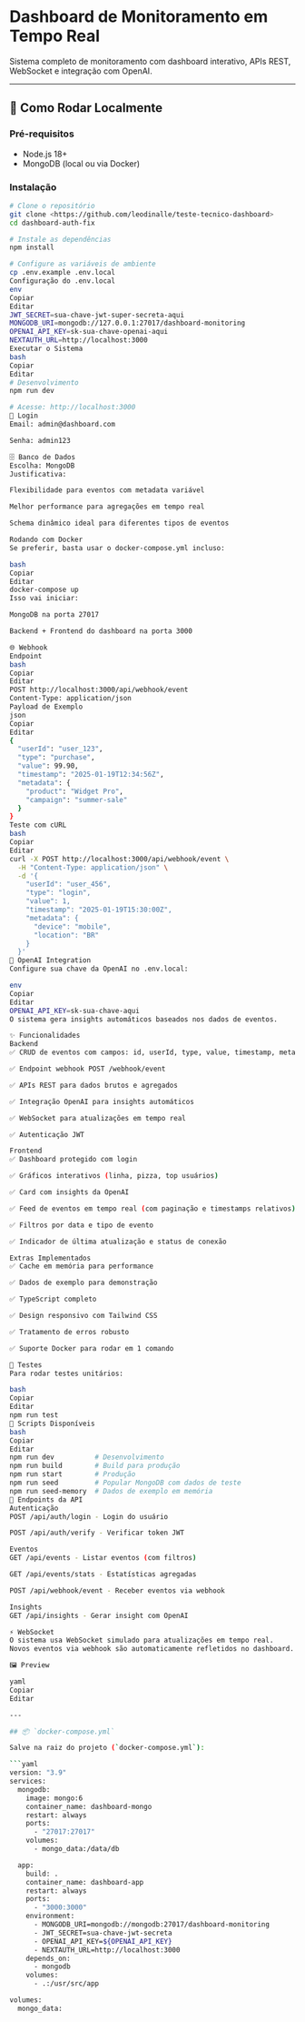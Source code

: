 # Dashboard de Monitoramento em Tempo Real

Sistema completo de monitoramento com dashboard interativo, APIs REST, WebSocket e integração com OpenAI.

---

## 🚀 Como Rodar Localmente

### Pré-requisitos
- Node.js 18+
- MongoDB (local ou via Docker)

### Instalação
```bash
# Clone o repositório
git clone <https://github.com/leodinalle/teste-tecnico-dashboard>
cd dashboard-auth-fix

# Instale as dependências
npm install

# Configure as variáveis de ambiente
cp .env.example .env.local
Configuração do .env.local
env
Copiar
Editar
JWT_SECRET=sua-chave-jwt-super-secreta-aqui
MONGODB_URI=mongodb://127.0.0.1:27017/dashboard-monitoring
OPENAI_API_KEY=sk-sua-chave-openai-aqui
NEXTAUTH_URL=http://localhost:3000
Executar o Sistema
bash
Copiar
Editar
# Desenvolvimento
npm run dev

# Acesse: http://localhost:3000
🔑 Login
Email: admin@dashboard.com

Senha: admin123

🗄️ Banco de Dados
Escolha: MongoDB
Justificativa:

Flexibilidade para eventos com metadata variável

Melhor performance para agregações em tempo real

Schema dinâmico ideal para diferentes tipos de eventos

Rodando com Docker
Se preferir, basta usar o docker-compose.yml incluso:

bash
Copiar
Editar
docker-compose up
Isso vai iniciar:

MongoDB na porta 27017

Backend + Frontend do dashboard na porta 3000

🌐 Webhook
Endpoint
bash
Copiar
Editar
POST http://localhost:3000/api/webhook/event
Content-Type: application/json
Payload de Exemplo
json
Copiar
Editar
{
  "userId": "user_123",
  "type": "purchase",
  "value": 99.90,
  "timestamp": "2025-01-19T12:34:56Z",
  "metadata": {
    "product": "Widget Pro",
    "campaign": "summer-sale"
  }
}
Teste com cURL
bash
Copiar
Editar
curl -X POST http://localhost:3000/api/webhook/event \
  -H "Content-Type: application/json" \
  -d '{
    "userId": "user_456",
    "type": "login",
    "value": 1,
    "timestamp": "2025-01-19T15:30:00Z",
    "metadata": {
      "device": "mobile",
      "location": "BR"
    }
  }'
🤖 OpenAI Integration
Configure sua chave da OpenAI no .env.local:

env
Copiar
Editar
OPENAI_API_KEY=sk-sua-chave-aqui
O sistema gera insights automáticos baseados nos dados de eventos.

✨ Funcionalidades
Backend
✅ CRUD de eventos com campos: id, userId, type, value, timestamp, metadata

✅ Endpoint webhook POST /webhook/event

✅ APIs REST para dados brutos e agregados

✅ Integração OpenAI para insights automáticos

✅ WebSocket para atualizações em tempo real

✅ Autenticação JWT

Frontend
✅ Dashboard protegido com login

✅ Gráficos interativos (linha, pizza, top usuários)

✅ Card com insights da OpenAI

✅ Feed de eventos em tempo real (com paginação e timestamps relativos)

✅ Filtros por data e tipo de evento

✅ Indicador de última atualização e status de conexão

Extras Implementados
✅ Cache em memória para performance

✅ Dados de exemplo para demonstração

✅ TypeScript completo

✅ Design responsivo com Tailwind CSS

✅ Tratamento de erros robusto

✅ Suporte Docker para rodar em 1 comando

🧪 Testes
Para rodar testes unitários:

bash
Copiar
Editar
npm run test
📜 Scripts Disponíveis
bash
Copiar
Editar
npm run dev          # Desenvolvimento
npm run build        # Build para produção
npm run start        # Produção
npm run seed         # Popular MongoDB com dados de teste
npm run seed-memory  # Dados de exemplo em memória
🔗 Endpoints da API
Autenticação
POST /api/auth/login - Login do usuário

POST /api/auth/verify - Verificar token JWT

Eventos
GET /api/events - Listar eventos (com filtros)

GET /api/events/stats - Estatísticas agregadas

POST /api/webhook/event - Receber eventos via webhook

Insights
GET /api/insights - Gerar insight com OpenAI

⚡ WebSocket
O sistema usa WebSocket simulado para atualizações em tempo real.
Novos eventos via webhook são automaticamente refletidos no dashboard.

🖼️ Preview

yaml
Copiar
Editar

---

## 📦 `docker-compose.yml`

Salve na raiz do projeto (`docker-compose.yml`):

```yaml
version: "3.9"
services:
  mongodb:
    image: mongo:6
    container_name: dashboard-mongo
    restart: always
    ports:
      - "27017:27017"
    volumes:
      - mongo_data:/data/db

  app:
    build: .
    container_name: dashboard-app
    restart: always
    ports:
      - "3000:3000"
    environment:
      - MONGODB_URI=mongodb://mongodb:27017/dashboard-monitoring
      - JWT_SECRET=sua-chave-jwt-secreta
      - OPENAI_API_KEY=${OPENAI_API_KEY}
      - NEXTAUTH_URL=http://localhost:3000
    depends_on:
      - mongodb
    volumes:
      - .:/usr/src/app

volumes:
  mongo_data: